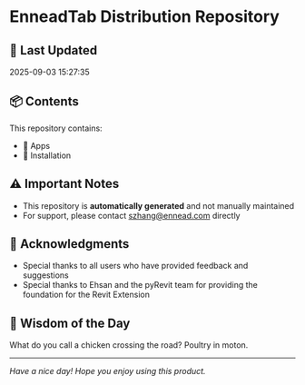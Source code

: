 # EnneadTab Distribution Repository

## 📅 Last Updated
2025-09-03 15:27:35



## 📦 Contents
This repository contains:
- 📂 Apps
- 📂 Installation

## ⚠️ Important Notes
- This repository is **automatically generated** and not manually maintained
- For support, please contact szhang@ennead.com directly

## 🙏 Acknowledgments
- Special thanks to all users who have provided feedback and suggestions
- Special thanks to Ehsan and the pyRevit team for providing the foundation for the Revit Extension

## 💭 Wisdom of the Day
What do you call a chicken crossing the road? Poultry in moton.

---
*Have a nice day! Hope you enjoy using this product.*
